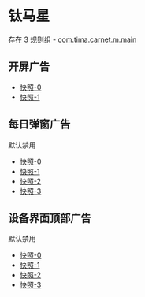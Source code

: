 # 钛马星

存在 3 规则组 - [com.tima.carnet.m.main](/src/apps/com.tima.carnet.m.main.ts)

## 开屏广告

- [快照-0](https://i.gkd.li/import/12594568)
- [快照-1](https://i.gkd.li/import/12594574)

## 每日弹窗广告

默认禁用

- [快照-0](https://i.gkd.li/import/12654432)
- [快照-1](https://i.gkd.li/import/13507746)
- [快照-2](https://i.gkd.li/import/13508074)
- [快照-3](https://i.gkd.li/import/13508041)

## 设备界面顶部广告

默认禁用

- [快照-0](https://i.gkd.li/import/13508030)
- [快照-1](https://i.gkd.li/import/13508115)
- [快照-2](https://i.gkd.li/import/13508102)
- [快照-3](https://i.gkd.li/import/13508072)
